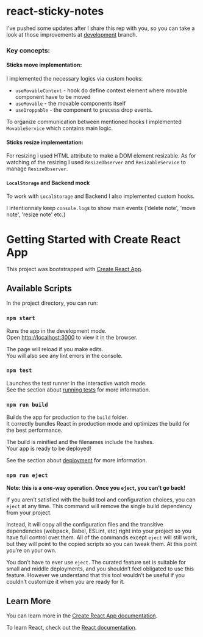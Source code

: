 # react-sticky-notes

I've pushed some updates after I share this rep with you, so you can take a look at those improvements at [development](https://github.com/Webbrother/react-sticky-notes/tree/develop) branch.


### Key concepts:

#### Sticks move implementation:
I implemented the necessary logics via custom hooks:
- `useMovableContext` - hook do define context element where movable component have to be moved
- `useMovable` - the movable components itself
- `useDroppable` - the component to precess drop events.

To organize communication between mentioned hooks I implemented `MovableService` which contains main logic.

#### Sticks resize implementation:
For resizing i used HTML attribute to make a DOM element resizable. 
As for watching of the resizing I used `ResizeObserver` and `ResizableService` to manage `ResizeObserver`.

#### `LocalStorage` and Backend mock
To work with `LocalStorage` and Backend I also implemented custom hooks.  

I intentionnaly keep `console.log`s to show main events ('delete note', 'move note', 'resize note' etc.)


# Getting Started with Create React App

This project was bootstrapped with [Create React App](https://github.com/facebook/create-react-app).

## Available Scripts

In the project directory, you can run:

### `npm start`

Runs the app in the development mode.\
Open [http://localhost:3000](http://localhost:3000) to view it in the browser.

The page will reload if you make edits.\
You will also see any lint errors in the console.

### `npm test`

Launches the test runner in the interactive watch mode.\
See the section about [running tests](https://facebook.github.io/create-react-app/docs/running-tests) for more information.

### `npm run build`

Builds the app for production to the `build` folder.\
It correctly bundles React in production mode and optimizes the build for the best performance.

The build is minified and the filenames include the hashes.\
Your app is ready to be deployed!

See the section about [deployment](https://facebook.github.io/create-react-app/docs/deployment) for more information.

### `npm run eject`

**Note: this is a one-way operation. Once you `eject`, you can’t go back!**

If you aren’t satisfied with the build tool and configuration choices, you can `eject` at any time. This command will remove the single build dependency from your project.

Instead, it will copy all the configuration files and the transitive dependencies (webpack, Babel, ESLint, etc) right into your project so you have full control over them. All of the commands except `eject` will still work, but they will point to the copied scripts so you can tweak them. At this point you’re on your own.

You don’t have to ever use `eject`. The curated feature set is suitable for small and middle deployments, and you shouldn’t feel obligated to use this feature. However we understand that this tool wouldn’t be useful if you couldn’t customize it when you are ready for it.

## Learn More

You can learn more in the [Create React App documentation](https://facebook.github.io/create-react-app/docs/getting-started).

To learn React, check out the [React documentation](https://reactjs.org/).
